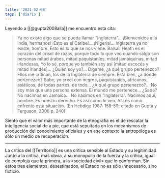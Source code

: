 ```yaml
---
title: '2021-02-08'
tags: ['diario']
---
```


Leyendo a [[@gupta2008alla]] me encuentro esta cita:

>Ya no existe algo que se pueda llamar “Inglaterra”... ¡Bienvenidos a la India, hermanos! ¡Esto es el Caribe!... ¡Nigeria!... Inglaterra ya no existe, hombre. Esto es lo que se nos viene. Balsall Heath es el corazón del crisol de razas, porque todo lo que veo cuando salgo son personas mitad árabes, mitad paquistaníes, mitad jamaiquinas, mitad irlandesas. Yo lo sé, porque yo también soy así [mitad escocés y mitad irlandés]... ¿Quién soy yo?... Dígame, ¿a qué grupo pertenezco? Ellos me critican, los de la Inglaterra de siempre. Está bien, ¿a dónde pertenezco? Sabe, yo crecí con negros, paquistaníes, africanos, asiáticos, de todas partes, de todo... ¿A qué grupo pertenezco?... No soy más que una persona extensa. El mundo me pertenece... ¿Sabe? No nacimos en Jamaica... No nacimos en “Inglaterra”. Nacimos aquí, hombre. Es nuestro derecho. Es así como lo veo. Así es como enfrento esta situación. (En Hebdige 1987: 158-59; citado en Gupta y Ferguson, 2008 p. 240)

Siento que el valor más importante de la etnografía es el de rescatar la inteligencia social de a pie, que está sepultada en los mecanismos de producción del conocimiento oficiales y en ese contexto la antropóloga es sólo un medio de recuperación.

---
La crítica del [[Territorio]] es una crítica sensible al Estado y su legitimidad. Junto a la crítica, más obvia, a su monopolio de la fuerza y la crítica, igual de compleja que la primera, a la «sociedad civil» que lo conforman. Sin estos tres elementos, desestimados, el Estado no es sólo innecesario, sino ficticio.